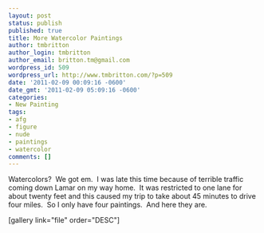 ```yaml
---
layout: post
status: publish
published: true
title: More Watercolor Paintings
author: tmbritton
author_login: tmbritton
author_email: britton.tm@gmail.com
wordpress_id: 509
wordpress_url: http://www.tmbritton.com/?p=509
date: '2011-02-09 00:09:16 -0600'
date_gmt: '2011-02-09 05:09:16 -0600'
categories:
- New Painting
tags:
- afg
- figure
- nude
- paintings
- watercolor
comments: []
---
```

<p>Watercolors?  We got em.  I was late this time because of terrible traffic coming down Lamar on my way home.  It was restricted to one lane for about twenty feet and this caused my trip to take about 45 minutes to drive four miles.  So I only have four paintings.  And here they are.</p>
<p>[gallery link="file" order="DESC"]</p>
